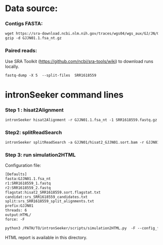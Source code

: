 Data source:
============

### Contigs FASTA: 

```diff
wget https://sra-download.ncbi.nlm.nih.gov/traces/wgs04/wgs_aux/GJ/JN/GJJN01/GJJN01.1.fsa_nt.gz
gzip -d GJJN01.1.fsa_nt.gz
```

### Paired reads:

Use SRA Toolkit (https://github.com/ncbi/sra-tools/wiki) to download runs locally.

```diff
fastq-dump -X 5  --split-files  SRR1618559
```

intronSeeker command lines
============================

### Step 1 : hisat2Alignment

```diff
intronSeeker hisat2Alignment -r GJJN01.1.fsa_nt -1 SRR1618559.fastq.gz --prefix GJJN01 -o GJJN01 -t 12
```

### Step2: splitReadSearch

```diff
intronSeeker splitReadSearch -a GJJN01/hisat2_GJJN01.sort.bam -r GJJN01.1.fsa_nt --prefix GJJN01 --output splitReadSearch_GJJN01
```

### Step 3: run simulation2HTML

Configuration file:

```diff
[Defaults]
fasta:GJJN01.1.fsa_nt
r1:SRR1618559_1.fastq
r2:SRR1618559_2.fastq
flagstat:hisat2_SRR1618559.sort.flagstat.txt
candidat:srs_SRR1618559_candidates.txt
split:srs_SRR1618559_split_alignments.txt
prefix:GJJN01
threads: 6                
output:HTML/
force: -F
```


```diff
python3 /PATH/TO/intronSeeker/scripts/simulation2HTML.py  -F --config_file  SRR1618559.cfg;

```

HTML report is available in this directory.
